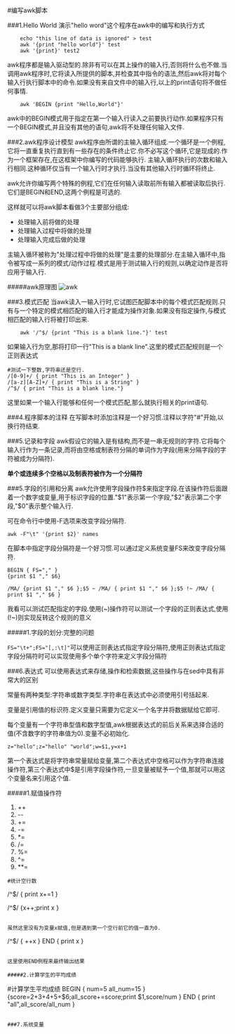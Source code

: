 #编写awk脚本

###1.Hello World
演示"hello word"这个程序在awk中的编写和执行方式

```
	echo "this line of data is ignored" > test
	awk '{print "hello world"}' test
	awk '{print}' test2
```

awk程序都是输入驱动型的.除非有可以在其上操作的输入行,否则将什么也不做.当调用awk程序时,它将读入所提供的脚本,并检查其中指令的语法,然后awk将对每个输入行执行脚本中的命令.如果没有来自文件中的输入行,以上的print语句将不做任何事情.

```
	awk 'BEGIN {print "Hello,World"}'
```

awk中的BEGIN模式用于指定在第一个输入行读入之前要执行动作.如果程序只有一个BEGIN模式,并且没有其他的语句,awk将不处理任何输入文件.

###2.awk程序设计模型
awk程序由所谓的主输入循环组成.一个循环是一个例程,它将一直重复执行直到有一些存在的条件终止它.你不必写这个循环,它是现成的.作为一个框架存在,在这框架中你编写的代码能够执行.
主输入循环执行的次数和输入行相同.这种循环仅当有一个输入行时才执行.当没有其他输入行时循环将终止.

awk允许你编写两个特殊的例程,它们在任何输入读取前所有输入都被读取后执行.它们是BEGIN和END,这两个例程是可选的.

这样就可以将awk脚本看做3个主要部分组成:
+ 处理输入前将做的处理
+ 处理输入过程中将做的处理
+ 处理输入完成后做的处理

主输入循环被称为"处理过程中将做的处理"是主要的处理部分.在主输入循环中,指令被写成一系列的模式/动作过程.模式是用于测试输入行的规则,以确定动作是否将应用于输入行.

#####awk原理图
![awk](https://github.com/dongjiaqiang/learning_linux_shell_scripts_notes/blob/master/pictures/awk_liucheng.png)

###3.模式匹配
当awk读入一输入行时,它试图匹配脚本中的每个模式匹配规则.只有与一个特定的模式相匹配的输入行才能成为操作对象.如果没有指定操作,与模式相匹配的输入行将被打印出来.
```
	awk '/^$/ {print "This is a blank line."}' test
```

如果输入行为空,那将打印一行"This is a blank line".这里的模式匹配规则是一个正则表达式
	
```
#测试一下整数,字符串还是空行.
/[0-9]+/ { print "This is an Integer" }
/[a-z][A-Z]+/ { print "This is a String" }
/^$/ { print "This is a blank line."}
```

这里如果一个输入行能够和任何一个模式匹配,那么就执行相关的print语句.

###4.程序脚本的注释
在写脚本时添加注释是一个好习惯.注释以字符"#"开始,以换行符结束.

###5.记录和字段
awk假设它的输入是有结构,而不是一串无规则的字符.它将每个输入行作为一条记录,而将由空格或制表符分隔的单词作为字段(用来分隔字段的字符被成为分隔符).

__单个或连续多个空格以及制表符被作为一个分隔符__

###5.字段的引用和分离
awk允许使用字段操作符$来指定字段.在该操作符后面跟着一个数字或变量,用于标识字段的位置."$1"表示第一个字段,"$2"表示第二个字段,"$0"表示整个输入行.

可在命令行中使用-F选项来改变字段分隔符.

`awk -F"\t" '{print $2}' names` 

在脚本中指定字段分隔符是一个好习惯.可以通过定义系统变量FS来改变字段分隔符.

```
BEGIN { FS="," }
{print $1 "," $6}
```

```
/MA/ {print $1 "," $6 };$5 ~ /MA/ { print $1 "," $6 };$5 !~ /MA/ { print $1 "," $6 }
```
我看可以测试匹配指定的字段.使用(~)操作符可以测试一个字段的正则表达式,使用(!~)则实现反转这个规则的意义

#####1.字段的划分:完整的问题

`FS="\t+";FS="[,:\t]"`可以使用正则表达式指定字段分隔符,使用正则表达式指定字段分隔符时可以实现使用多个单个字符来定义字段分隔符

###6.表达式
可以使用表达式来存储,操作和检索数据,这些操作与在sed中具有非常大的区别

常量有两种类型:字符串或数字类型.字符串在表达式中必须使用引号括起来.

变量是引用值的标识符.定义变量只需要为它定义一个名字并将数据赋给它即可.

每个变量有一个字符串型值和数字型值,awk根据表达式的前后关系来选择合适的值(不含数字的字符串值为0).变量不必初始化.

`z="hello";z="hello" "world";w=$1,y=x+1`

第一个表达式是将字符串常量赋给变量,第二个表达式中空格可以作为字符串连接操作符,第三个表达式中$是引用字段操作符,一旦变量被赋予一个值,那就可以用这个变量名来引用这个值.

#####1.赋值操作符
1. ++
2. --
3. +=
4. -=
5. *=
6. /=
7. %=
8. ^=
9. **=

```
#统计空行数
```
/^$/ {
	print x+=1
}

/^$/ {x++;print x }
```

虽然这里没有为变量x赋值,但是遇到第一个空行前它的值一直为0.

```
/^$/ { ++x }
END { print x }
```

这里使用END例程来最终输出结果

#####2.计算学生的平均成绩

```
#计算学生平均成绩
BEGIN {
        num=5
        all_num=15
}
{score=$2+$3+$4+$5+$6;all_score+=score;print $1,score/num }
END {
        print "all",all_score/all_num
}
```

###7.系统变量

